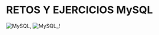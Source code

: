 # RETOS Y EJERCICIOS MySQL

![MySQL](https://user-images.githubusercontent.com/71915068/99929313-60b3f600-2d12-11eb-927e-17d4342338f1.png), ![MySQL_!](https://user-images.githubusercontent.com/71915068/99929672-a624f300-2d13-11eb-97ab-991b959265b2.png)
